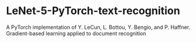 # LeNet-5-PyTorch-text-recognition
A PyTorch implementation of  Y. LeCun, L. Bottou, Y. Bengio, and P. Haffner. Gradient-based learning applied to document recognition
